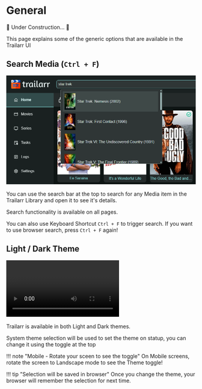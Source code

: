 # General

🚧 Under Construction... 🚧

This page explains some of the generic options that are available in the Trailarr UI

## Search Media (`Ctrl + F`)

![General - Search Media](general-search.png)

You can use the search bar at the top to search for any Media item in the Trailarr Library and open it to see it's details.

Search functionality is available on all pages.

You can also use Keyboard Shortcut `Ctrl + F` to trigger search. If you want to use browser search, press `Ctrl + F` again!

## Light / Dark Theme

<video autoplay loop src="./general-theme-switch.mp4" title="General - Theme Switch"></video>

Trailarr is available in both Light and Dark themes.

System theme selection will be used to set the theme on statup, you can change it using the toggle at the top

!!! note "Mobile - Rotate your sceen to see the toggle"
    On Mobile screens, rotate the screen to Landscape mode to see the Theme toggle!

!!! tip "Selection will be saved in browser"
    Once you change the theme, your browser will remember the selection for next time.